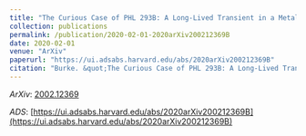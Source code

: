 ```yaml
---
title: "The Curious Case of PHL 293B: A Long-Lived Transient in a Metal-Poor Blue Compact Dwarf Galaxy"
collection: publications
permalink: /publication/2020-02-01-2020arXiv200212369B
date: 2020-02-01
venue: "ArXiv"
paperurl: "https://ui.adsabs.harvard.edu/abs/2020arXiv200212369B"
citation: "Burke. &quot;The Curious Case of PHL 293B: A Long-Lived Transient in a Metal-Poor Blue Compact Dwarf Galaxy.&quot; <i>ArXiv</i>, :, Feb 2020"
---
```


*ArXiv*: [2002.12369](https://arxiv.org/abs/2002.12369)

*ADS*: [https://ui.adsabs.harvard.edu/abs/2020arXiv200212369B](https://ui.adsabs.harvard.edu/abs/2020arXiv200212369B)
